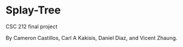 # Splay-Tree
CSC 212 final project


By Cameron Castillos, Carl A Kakisis, Daniel Diaz, and Vicent Zhaung.
